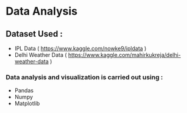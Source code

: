 # Data Analysis

## Dataset Used :
- IPL Data ( https://www.kaggle.com/nowke9/ipldata )
- Delhi Weather Data ( https://www.kaggle.com/mahirkukreja/delhi-weather-data )

### Data analysis and visualization is carried out using :
- Pandas
- Numpy
- Matplotlib
